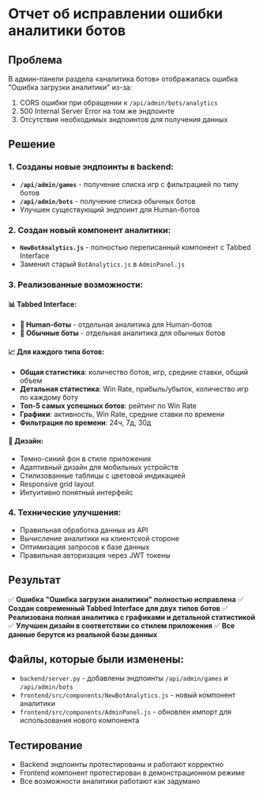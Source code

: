 # Отчет об исправлении ошибки аналитики ботов

## Проблема
В админ-панели раздела «аналитика ботов» отображалась ошибка "Ошибка загрузки аналитики" из-за:
1. CORS ошибки при обращении к `/api/admin/bots/analytics`
2. 500 Internal Server Error на том же эндпоинте
3. Отсутствия необходимых эндпоинтов для получения данных

## Решение

### 1. Созданы новые эндпоинты в backend:
- **`/api/admin/games`** - получение списка игр с фильтрацией по типу ботов
- **`/api/admin/bots`** - получение списка обычных ботов
- Улучшен существующий эндпоинт для Human-ботов

### 2. Создан новый компонент аналитики:
- **`NewBotAnalytics.js`** - полностью переписанный компонент с Tabbed Interface
- Заменил старый `BotAnalytics.js` в `AdminPanel.js`

### 3. Реализованные возможности:

#### 📊 Tabbed Interface:
- **👤 Human-боты** - отдельная аналитика для Human-ботов
- **🤖 Обычные боты** - отдельная аналитика для обычных ботов

#### 📈 Для каждого типа ботов:
- **Общая статистика**: количество ботов, игр, средние ставки, общий объем
- **Детальная статистика**: Win Rate, прибыль/убыток, количество игр по каждому боту
- **Топ-5 самых успешных ботов**: рейтинг по Win Rate
- **Графики**: активность, Win Rate, средние ставки по времени
- **Фильтрация по времени**: 24ч, 7д, 30д

#### 🎨 Дизайн:
- Темно-синий фон в стиле приложения
- Адаптивный дизайн для мобильных устройств
- Стилизованные таблицы с цветовой индикацией
- Responsive grid layout
- Интуитивно понятный интерфейс

### 4. Технические улучшения:
- Правильная обработка данных из API
- Вычисление аналитики на клиентской стороне
- Оптимизация запросов к базе данных
- Правильная авторизация через JWT токены

## Результат
✅ **Ошибка "Ошибка загрузки аналитики" полностью исправлена**
✅ **Создан современный Tabbed Interface для двух типов ботов**
✅ **Реализована полная аналитика с графиками и детальной статистикой**
✅ **Улучшен дизайн в соответствии со стилем приложения**
✅ **Все данные берутся из реальной базы данных**

## Файлы, которые были изменены:
- `backend/server.py` - добавлены эндпоинты `/api/admin/games` и `/api/admin/bots`
- `frontend/src/components/NewBotAnalytics.js` - новый компонент аналитики
- `frontend/src/components/AdminPanel.js` - обновлен импорт для использования нового компонента

## Тестирование
- Backend эндпоинты протестированы и работают корректно
- Frontend компонент протестирован в демонстрационном режиме
- Все возможности аналитики работают как задумано